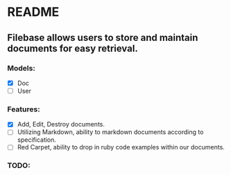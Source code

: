 # README

## Filebase allows users to store and maintain documents for easy retrieval.

### Models:
- [x] Doc
- [ ] User

### Features:
- [x] Add, Edit, Destroy documents.
- [ ] Utilizing Markdown, ability to markdown documents according to specification.
- [ ] Red Carpet, ability to drop in ruby code examples within our documents.

### TODO:
